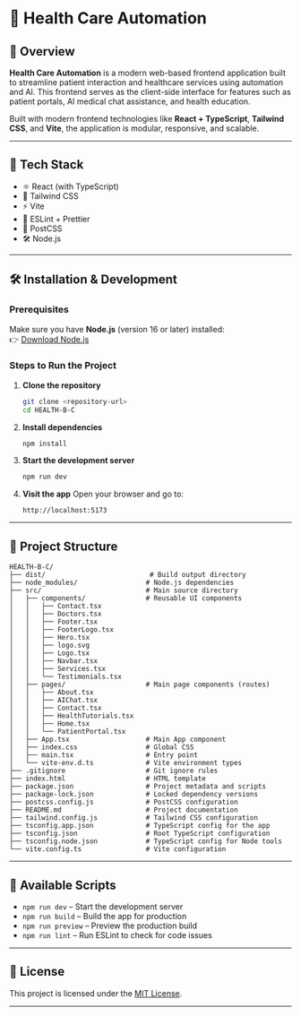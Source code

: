 # 🏥 Health Care Automation 

## 📌 Overview

**Health Care Automation** is a modern web-based frontend application built to streamline patient interaction and healthcare services using automation and AI. This frontend serves as the client-side interface for features such as patient portals, AI medical chat assistance, and health education.

Built with modern frontend technologies like **React + TypeScript**, **Tailwind CSS**, and **Vite**, the application is modular, responsive, and scalable.

---

## 🚀 Tech Stack

- ⚛️ React (with TypeScript)
- 💨 Tailwind CSS
- ⚡ Vite
- 🧹 ESLint + Prettier
- 🔧 PostCSS
- 🛠️ Node.js

---

## 🛠️ Installation & Development

### Prerequisites

Make sure you have **Node.js** (version 16 or later) installed:  
👉 [Download Node.js](https://nodejs.org/)

### Steps to Run the Project

1. **Clone the repository**
   ```bash
   git clone <repository-url>
   cd HEALTH-B-C

2. **Install dependencies**
   ```bash
   npm install
   ```

3. **Start the development server**
   ```bash
   npm run dev
   ```

4. **Visit the app**
   Open your browser and go to:
   ```
   http://localhost:5173
   ```

---

## 📁 Project Structure

```
HEALTH-B-C/
├── dist/                          # Build output directory
├── node_modules/                 # Node.js dependencies
├── src/                          # Main source directory
│   ├── components/               # Reusable UI components
│   │   ├── Contact.tsx
│   │   ├── Doctors.tsx
│   │   ├── Footer.tsx
│   │   ├── FooterLogo.tsx
│   │   ├── Hero.tsx
│   │   ├── logo.svg
│   │   ├── Logo.tsx
│   │   ├── Navbar.tsx
│   │   ├── Services.tsx
│   │   └── Testimonials.tsx
│   ├── pages/                    # Main page components (routes)
│   │   ├── About.tsx
│   │   ├── AIChat.tsx
│   │   ├── Contact.tsx
│   │   ├── HealthTutorials.tsx
│   │   ├── Home.tsx
│   │   └── PatientPortal.tsx
│   ├── App.tsx                   # Main App component
│   ├── index.css                 # Global CSS
│   ├── main.tsx                  # Entry point
│   └── vite-env.d.ts             # Vite environment types
├── .gitignore                    # Git ignore rules
├── index.html                    # HTML template
├── package.json                  # Project metadata and scripts
├── package-lock.json             # Locked dependency versions
├── postcss.config.js             # PostCSS configuration
├── README.md                     # Project documentation
├── tailwind.config.js            # Tailwind CSS configuration
├── tsconfig.app.json             # TypeScript config for the app
├── tsconfig.json                 # Root TypeScript configuration
├── tsconfig.node.json            # TypeScript config for Node tools
└── vite.config.ts                # Vite configuration
```

---

## 📌 Available Scripts

- `npm run dev` – Start the development server
- `npm run build` – Build the app for production
- `npm run preview` – Preview the production build
- `npm run lint` – Run ESLint to check for code issues

---

## 📄 License

This project is licensed under the [MIT License](https://opensource.org/licenses/MIT).

---
